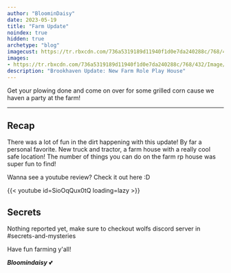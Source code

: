 ```yaml
---
author: "BloominDaisy"
date: 2023-05-19
title: "Farm Update"
noindex: true
hidden: true
archetype: "blog"
imagecust: https://tr.rbxcdn.com/736a5319189d11940f1d0e7da240288c/768/432/Image/Png
images:
- https://tr.rbxcdn.com/736a5319189d11940f1d0e7da240288c/768/432/Image/Png
description: "Brookhaven Update: New Farm Role Play House"
---
```


Get your plowing done and come on over for some grilled corn cause we haven a party at the farm!

---

## Recap

There was a lot of fun in the dirt happening with this update! By far a personal favorite. New truck and tractor, a farm house with a really cool safe location!
The number of things you can do on the farm rp house was super fun to find!

Wanna see a youtube review? Check it out here :D

{{< youtube id=SioOqQux0tQ loading=lazy >}}

## Secrets

Nothing reported yet, make sure to checkout wolfs discord server in #secrets-and-mysteries 

Have fun farming y'all!

_**Bloomindaisy**_ <span class="nowrap"><span class="emojify">💕</span>